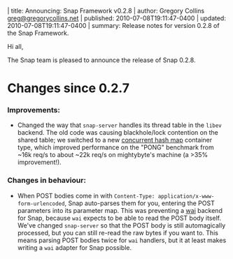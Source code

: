 | title: Announcing: Snap Framework v0.2.8
| author: Gregory Collins <greg@gregorycollins.net>
| published: 2010-07-08T19:11:47-0400
| updated: 2010-07-08T19:11:47-0400
| summary: Release notes for version 0.2.8 of the Snap Framework.

Hi all,

The Snap team is pleased to announce the release of Snap 0.2.8.

Changes since 0.2.7
===================

### Improvements:

 - Changed the way that `snap-server` handles its thread table in the `libev`
   backend. The old code was causing blackhole/lock contention on the shared
   table; we switched to a new [concurrent hash
   map](http://github.com/snapframework/snap-server/blob/master/src/Data/HashMap/Concurrent.hs)
   container type, which improved performance on the "PONG" benchmark from ~16k
   req/s to about ~22k req/s on mightybyte's machine (a >35% improvement!).

### Changes in behaviour:

 - When POST bodies come in with `Content-Type:
   application/x-www-form-urlencoded`, Snap auto-parses them for you, entering
   the POST parameters into its parameter map. This was preventing a
   [wai](http://hackage.haskell.org/package/wai) backend for Snap, because
   `wai` expects to be able to read the POST body itself. We've changed
   `snap-server` so that the POST body is still automagically processed, but
   you can still re-read the raw bytes if you want to. This means parsing POST
   bodies twice for `wai` handlers, but it at least makes writing a `wai`
   adapter for Snap possible.
